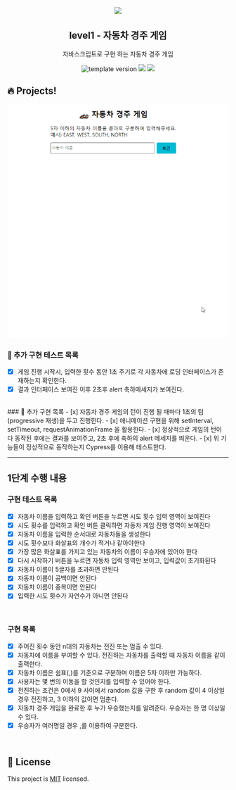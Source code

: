 <p align="middle" >
  <img width="200px;" src="https://user-images.githubusercontent.com/50367798/106415730-2645a280-6493-11eb-876c-ef7172652261.png"/>
</p>
<h2 align="middle">level1 - 자동차 경주 게임</h2>
<p align="middle">자바스크립트로 구현 하는 자동차 경주 게임</p>
<p align="middle">
<img src="https://img.shields.io/badge/version-1.0.0-blue?style=flat-square" alt="template version"/>
<img src="https://img.shields.io/badge/language-html-blue.svg?style=flat-square"/>
<a href="https://github.com/daybrush/moveable/blob/master/LICENSE" target="_blank">
  <img src="https://img.shields.io/github/license/daybrush/moveable.svg?style=flat-square&label=license&color=08CE5D"/>
  </a>
</p>


## 🔥 Projects!
<p align="middle">
  <img width="500" src="./documents/preview.gif">
</p>

### 🧾 추가 구현 테스트 목록 
- [x] 게임 진행 시작시, 입력한 횟수 동안 1초 주기로 각 자동차에 로딩 인터페이스가 존재하는지 확인한다.
- [x] 결과 인터페이스 보여진 이후 2초후 alert 축하메세지가 보여진다.

<br>
### 🎯 추가 구현 목록
- [x] 자동차 경주 게임의 턴이 진행 될 때마다 1초의 텀(progressive 재생)을 두고 진행한다.
- [x] 애니메이션 구현을 위해 setInterval, setTimeout, requestAnimationFrame 을 활용한다.
- [x] 정상적으로 게임의 턴이 다 동작된 후에는 결과를 보여주고, 2초 후에 축하의 alert 메세지를 띄운다.
- [x] 위 기능들이 정상적으로 동작하는지 Cypress를 이용해 테스트한다.

<br>

----
## 1단계 수행 내용
###  구현 테스트 목록 
- [x] 자동차 이름을 입력하고 확인 버튼을 누르면 시도 횟수 입력 영역이 보여진다
- [x] 시도 횟수를 입력하고 확인 버튼 클릭하면 자동차 게임 진행 영역이 보여진다
- [x] 자동차 이름을 입력한 순서대로 자동차들을 생성한다
- [x] 시도 횟수보다 화살표의 개수가 적거나 같아야한다
- [x] 가장 많은 화살표를 가지고 있는 자동차의 이름이 우승자에 있어야 한다
- [x] 다시 시작하기 버튼을 누르면 자동차 입력 영역만 보이고, 입력값이 초기화된다
- [x] 자동차 이름이 5글자를 초과하면 안된다
- [x] 자동차 이름이 공백이면 안된다
- [x] 자동차 이름이 중복이면 안된다
- [x] 입력한 시도 횟수가 자연수가 아니면 안된다

<br>

###  구현 목록
- [x] 주어진 횟수 동안 n대의 자동차는 전진 또는 멈출 수 있다.
- [x] 자동차에 이름을 부여할 수 있다. 전진하는 자동차를 출력할 때 자동차 이름을 같이 출력한다.
- [x] 자동차 이름은 쉼표(,)를 기준으로 구분하며 이름은 5자 이하만 가능하다.
- [x] 사용자는 몇 번의 이동을 할 것인지를 입력할 수 있어야 한다.
- [x] 전진하는 조건은 0에서 9 사이에서 random 값을 구한 후 random 값이 4 이상일 경우 전진하고, 3 이하의 값이면 멈춘다.
- [x] 자동차 경주 게임을 완료한 후 누가 우승했는지를 알려준다. 우승자는 한 명 이상일 수 있다.
- [x] 우승자가 여러명일 경우 ,를 이용하여 구분한다.

<br>


## 📝 License

This project is [MIT](https://github.com/woowacourse/javascript-racingcar/blob/main/LICENSE) licensed.

